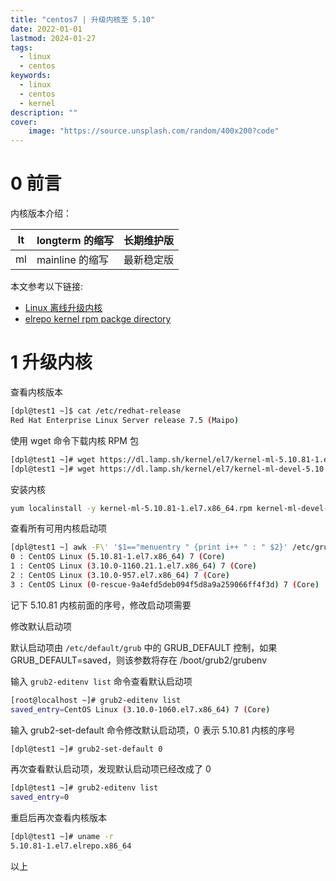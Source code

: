 ```yaml
---
title: "centos7 | 升级内核至 5.10" 
date: 2022-01-01
lastmod: 2024-01-27
tags: 
  - linux
  - centos
keywords:
  - linux
  - centos
  - kernel
description: "" 
cover:
    image: "https://source.unsplash.com/random/400x200?code" 
---
```


# 0 前言

内核版本介绍：

| lt   | longterm 的缩写 | 长期维护版 |
| ---- | -------------- | ---------- |
| ml | mainline 的缩写 | 最新稳定版 |

本文参考以下链接:

- [Linux 离线升级内核](https://blog.csdn.net/cqchengdan/article/details/106031823)
- [elrepo kernel rpm packge directory](https://elrepo.org/linux/kernel/el7/x86_64/RPMS/)

# 1 升级内核

查看内核版本

```bash
[dpl@test1 ~]$ cat /etc/redhat-release 
Red Hat Enterprise Linux Server release 7.5 (Maipo)
```

使用 wget 命令下载内核 RPM 包

```bash
[dpl@test1 ~]# wget https://dl.lamp.sh/kernel/el7/kernel-ml-5.10.81-1.el7.x86_64.rpm
[dpl@test1 ~]# wget https://dl.lamp.sh/kernel/el7/kernel-ml-devel-5.10.81-1.el7.x86_64.rpm
```

安装内核

```bash
yum localinstall -y kernel-ml-5.10.81-1.el7.x86_64.rpm kernel-ml-devel-5.10.81-1.el7.x86_64.rpm
```

查看所有可用内核启动项

```bash
[dpl@test1 ~] awk -F\' '$1=="menuentry " {print i++ " : " $2}' /etc/grub2.cfg
0 : CentOS Linux (5.10.81-1.el7.x86_64) 7 (Core)
1 : CentOS Linux (3.10.0-1160.21.1.el7.x86_64) 7 (Core)
2 : CentOS Linux (3.10.0-957.el7.x86_64) 7 (Core)
3 : CentOS Linux (0-rescue-9a4efd5deb094f5d8a9a259066ff4f3d) 7 (Core)
```

记下 5.10.81 内核前面的序号，修改启动项需要

修改默认启动项

默认启动项由 `/etc/default/grub` 中的 GRUB_DEFAULT 控制，如果 GRUB_DEFAULT=saved，则该参数将存在 /boot/grub2/grubenv

输入 `grub2-editenv list` 命令查看默认启动项

```bash
[root@localhost ~]# grub2-editenv list
saved_entry=CentOS Linux (3.10.0-1060.el7.x86_64) 7 (Core)
```

输入 grub2-set-default 命令修改默认启动项，0 表示 5.10.81 内核的序号

```bash
[dpl@test1 ~]# grub2-set-default 0
```

再次查看默认启动项，发现默认启动项已经改成了 0

```bash
[dpl@test1 ~]# grub2-editenv list  
saved_entry=0
```

重启后再次查看内核版本

```bash
[dpl@test1 ~]# uname -r
5.10.81-1.el7.elrepo.x86_64
```

以上
